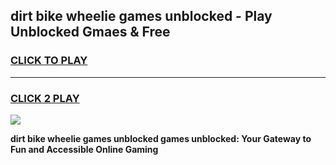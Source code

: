 
## dirt bike wheelie games unblocked - Play Unblocked Gmaes & Free
<h3>
<a href="https://news.freeplayer.one?title=dirt_bike_wheelie_games_unblocked&ref=23F">CLICK TO PLAY</a></h3>
<hr>

<h3>
<a href="https://news.freeplayer.one?title=dirt_bike_wheelie_games_unblocked&ref=23F">CLICK 2 PLAY</a>
  
</h3>

<a href="https://news.freeplayer.one?title=dirt_bike_wheelie_games_unblocked&ref=23F/"><img src="https://clearcache.store/games.png"></a>


**dirt bike wheelie games unblocked games unblocked: Your Gateway to Fun and Accessible Online Gaming**
